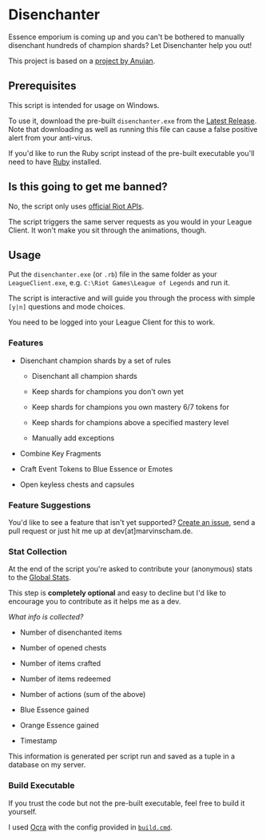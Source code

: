 # Disenchanter

Essence emporium is coming up and you can't be bothered to manually disenchant hundreds of champion shards? Let Disenchanter help you out!

This project is based on a [project by Anujan](https://github.com/Anujan/disenchant-champ-shards).

## Prerequisites

This script is intended for usage on Windows.

To use it, download the pre-built `disenchanter.exe` from the [Latest Release](https://github.com/marvinscham/disenchanter/releases). Note that downloading as well as running this file can cause a false positive alert from your anti-virus.

If you'd like to run the Ruby script instead of the pre-built executable you'll need to have [Ruby](https://www.ruby-lang.org/) installed.

## Is this going to get me banned?

No, the script only uses [official Riot APIs](https://developer.riotgames.com/docs/lol#league-client).

The script triggers the same server requests as you would in your League Client. It won't make you sit through the animations, though.

## Usage

Put the `disenchanter.exe` (or `.rb`) file in the same folder as your `LeagueClient.exe`, e.g. `C:\Riot Games\League of Legends` and run it.

The script is interactive and will guide you through the process with simple `[y|n]` questions and mode choices.

You need to be logged into your League Client for this to work.

### Features

- Disenchant champion shards by a set of rules

  - Disenchant all champion shards

  - Keep shards for champions you don't own yet

  - Keep shards for champions you own mastery 6/7 tokens for

  - Keep shards for champions above a specified mastery level

  - Manually add exceptions

- Combine Key Fragments

- Craft Event Tokens to Blue Essence or Emotes

- Open keyless chests and capsules

### Feature Suggestions

You'd like to see a feature that isn't yet supported? [Create an issue](https://github.com/marvinscham/disenchanter/issues/new), send a pull request or just hit me up at dev[at]marvinscham.de.

### Stat Collection

At the end of the script you're asked to contribute your (anonymous) stats to the [Global Stats](https://checksch.de/hook/disenchanter.php).

This step is **completely optional** and easy to decline but I'd like to encourage you to contribute as it helps me as a dev.

_What info is collected?_

- Number of disenchanted items

- Number of opened chests

- Number of items crafted

- Number of items redeemed

- Number of actions (sum of the above)

- Blue Essence gained

- Orange Essence gained

- Timestamp

This information is generated per script run and saved as a tuple in a database on my server.

### Build Executable

If you trust the code but not the pre-built executable, feel free to build it yourself.

I used [Ocra](https://github.com/larsch/ocra) with the config provided in [`build.cmd`](https://github.com/marvinscham/disenchanter/blob/main/build.cmd).
